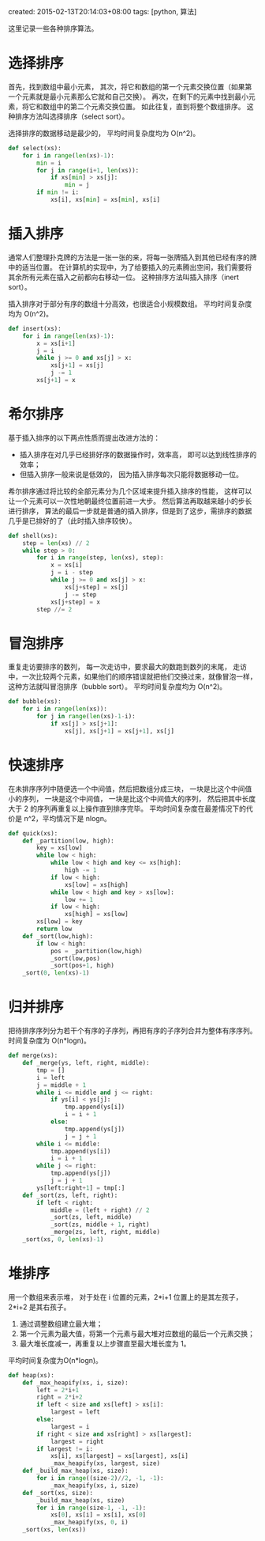 created: 2015-02-13T20:14:03+08:00
tags: [python, 算法]

这里记录一些各种排序算法。

# 选择排序

首先，找到数组中最小元素，
其次，将它和数组的第一个元素交换位置（如果第一个元素就是最小元素那么它就和自己交换）。
再次，在剩下的元素中找到最小元素，将它和数组中的第二个元素交换位置。
如此往复，直到将整个数组排序。
这种排序方法叫选择排序（select sort）。

选择排序的数据移动是最少的，
平均时间复杂度均为 O(n^2)。

```python
def select(xs):
    for i in range(len(xs)-1):
        min = i
        for j in range(i+1, len(xs)):
            if xs[min] > xs[j]:
                min = j
        if min != i:
            xs[i], xs[min] = xs[min], xs[i]
```

# 插入排序

通常人们整理扑克牌的方法是一张一张的来，将每一张牌插入到其他已经有序的牌中的适当位置。
在计算机的实现中，为了给要插入的元素腾出空间，我们需要将其余所有元素在插入之前都向右移动一位。
这种排序方法叫插入排序（inert sort）。

插入排序对于部分有序的数组十分高效，也很适合小规模数组。
平均时间复杂度均为 O(n^2)。

```python
def insert(xs):
    for i in range(len(xs)-1):
        x = xs[i+1]
        j = i
        while j >= 0 and xs[j] > x:
            xs[j+1] = xs[j]
            j -= 1
        xs[j+1] = x
```

# 希尔排序

基于插入排序的以下两点性质而提出改进方法的：

* 插入排序在对几乎已经排好序的数据操作时，效率高， 即可以达到线性排序的效率；
* 但插入排序一般来说是低效的， 因为插入排序每次只能将数据移动一位。

希尔排序通过将比较的全部元素分为几个区域来提升插入排序的性能，
这样可以让一个元素可以一次性地朝最终位置前进一大步。
然后算法再取越来越小的步长进行排序，
算法的最后一步就是普通的插入排序，但是到了这步，需排序的数据几乎是已排好的了（此时插入排序较快）。

```python
def shell(xs):
    step = len(xs) // 2
    while step > 0:
        for i in range(step, len(xs), step):
            x = xs[i]
            j = i - step
            while j >= 0 and xs[j] > x:
                xs[j+step] = xs[j]
                j -= step
            xs[j+step] = x
        step //= 2
```

# 冒泡排序

重复走访要排序的数列，
每一次走访中，要求最大的数跑到数列的末尾，
走访中，一次比较两个元素，如果他们的顺序错误就把他们交换过来，就像冒泡一样，
这种方法就叫冒泡排序（bubble sort）。
平均时间复杂度均为 O(n^2)。

```python
def bubble(xs):
    for i in range(len(xs)):
        for j in range(len(xs)-1-i):
            if xs[j] > xs[j+1]:
                xs[j], xs[j+1] = xs[j+1], xs[j]
```

# 快速排序

在未排序序列中随便选一个中间值，然后把数组分成三块，
一块是比这个中间值小的序列，
一块是这个中间值，
一块是比这个中间值大的序列，
然后把其中长度大于 2 的序列再重复以上操作直到排序完毕。
平均时间复杂度在最差情况下的代价是 n^2，平均情况下是 nlogn。

```python
def quick(xs):
    def _partition(low, high):
        key = xs[low]
        while low < high:
            while low < high and key <= xs[high]:
                high -= 1
            if low < high:
                xs[low] = xs[high]
            while low < high and key > xs[low]:
                low += 1
            if low < high:
                xs[high] = xs[low]
        xs[low] = key
        return low
    def _sort(low,high):
        if low < high:
            pos = _partition(low,high)
            _sort(low,pos)
            _sort(pos+1, high)
    _sort(0, len(xs)-1)
```

# 归并排序

把待排序序列分为若干个有序的子序列，再把有序的子序列合并为整体有序序列。
时间复杂度为 O(n*logn)。

```python
def merge(xs):
    def _merge(ys, left, right, middle):
        tmp = []
        i = left
        j = middle + 1
        while i <= middle and j <= right:
            if ys[i] < ys[j]:
                tmp.append(ys[i])
                i = i + 1
            else:
                tmp.append(ys[j])
                j = j + 1
        while i <= middle:
            tmp.append(ys[i])
            i = i + 1
        while j <= right:
            tmp.append(ys[j])
            j = j + 1
        ys[left:right+1] = tmp[:]
    def _sort(zs, left, right):
        if left < right:
            middle = (left + right) // 2
            _sort(zs, left, middle)
            _sort(zs, middle + 1, right)
            _merge(zs, left, right, middle)
    _sort(xs, 0, len(xs)-1)
```

# 堆排序

用一个数组来表示堆，
对于处在 i 位置的元素，2\*i+1 位置上的是其左孩子，2\*i+2 是其右孩子。

1. 通过调整数组建立最大堆；
1. 第一个元素为最大值，将第一个元素与最大堆对应数组的最后一个元素交换；
1. 最大堆长度减一，再重复以上步骤直至最大堆长度为 1。

平均时间复杂度为O(n*logn)。

```python
def heap(xs):
    def _max_heapify(xs, i, size):
        left = 2*i+1
        right = 2*i+2
        if left < size and xs[left] > xs[i]:
            largest = left
        else:
            largest = i
        if right < size and xs[right] > xs[largest]:
            largest = right
        if largest != i:
            xs[i], xs[largest] = xs[largest], xs[i]
            _max_heapify(xs, largest, size)
    def _build_max_heap(xs, size):
        for i in range((size-2)//2, -1, -1):
            _max_heapify(xs, i, size)
    def _sort(xs, size):
        _build_max_heap(xs, size)
        for i in range(size-1, -1, -1):
            xs[0], xs[i] = xs[i], xs[0]
            _max_heapify(xs, 0, i)
    _sort(xs, len(xs))
```
